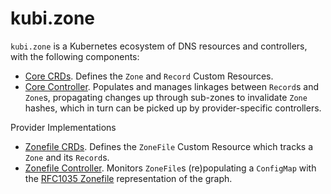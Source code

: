 # kubi.zone

`kubi.zone` is a Kubernetes ecosystem of DNS resources and controllers, with the following components:

* [Core CRDs](/kubizone-crds/). Defines the `Zone` and `Record` Custom Resources.
* [Core Controller](/kubizone/). Populates and manages linkages between `Record`s and `Zone`s, propagating changes up through sub-zones to invalidate `Zone` hashes, which in turn can be picked up by provider-specific controllers.

Provider Implementations
* [Zonefile CRDs](/kubizone-zonefile-crds/). Defines the `ZoneFile` Custom Resource which tracks a `Zone` and its `Record`s.
* [Zonefile Controller](/kubizone-zonefile/). Monitors `ZoneFile`s (re)populating a `ConfigMap` with the  [RFC1035 Zonefile](https://datatracker.ietf.org/doc/html/rfc1035#section-5) representation of the graph.
